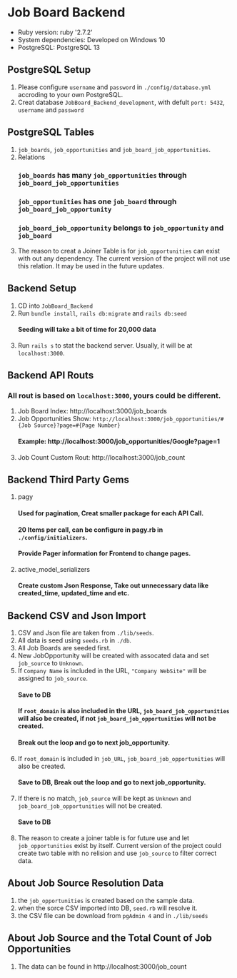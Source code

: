# Job Board Backend

* Ruby version:
    ruby '2.7.2'
* System dependencies:
    Developed on Windows 10
* PostgreSQL: 
    PostgreSQL 13

## PostgreSQL Setup
1. Please configure `username` and `password` in `./config/database.yml` accroding to your own PostgreSQL.
2. Creat database `JobBoard_Backend_development`, with defult `port: 5432`, `username` and `password`

## PostgreSQL Tables
1. `job_boards`, `job_opportunities` and `job_board_job_opportunities`.
2. Relations
    ### `job_boards` has many `job_opportunities` through `job_board_job_opportunities`
    ### `job_opportunities` has one `job_board` through `job_board_job_opportunity`
    ### `job_board_job_opportunity` belongs to `job_opportunity` and `job_board`
3. The reason to creat a Joiner Table is for `job_opportunities` can exist with out any dependency. The current version of the project will not use this relation. It may be used in the future updates.

## Backend Setup
1. CD into `JobBoard_Backend`
2. Run `bundle install`, `rails db:migrate` and `rails db:seed`
    #### Seeding will take a bit of time for 20,000 data
3. Run `rails s` to stat the backend server. Usually, it will be at `localhost:3000`.

## Backend API Routs
### All rout is based on `localhost:3000`, yours could be different.
1. Job Board Index: http://localhost:3000/job_boards
2. Job Opportunities Show: `http://localhost:3000/job_opportunities/#{Job Source}?page=#{Page Number}`
    #### Example: http://localhost:3000/job_opportunities/Google?page=1
3. Job Count Custom Rout: http://localhost:3000/job_count

## Backend Third Party Gems
1. pagy
    #### Used for pagination, Creat smaller package for each API Call.
    #### 20 Items per call, can be configure in pagy.rb in `./config/initializers`.
    #### Provide Pager information for Frontend to change pages.
2. active_model_serializers
    #### Create custom Json Response, Take out unnecessary data like created_time, updated_time and etc. 

## Backend CSV and Json Import
1. CSV and Json file are taken from `./lib/seeds`.
2. All data is seed using `seeds.rb` in `./db`.
3. All Job Boards are seeded first.
4. New JobOpportunity will be created with assocated data and set `job_source` to `Unknown`.
5. If `Company Name` is included in the URL, `"Company WebSite"` will be assigned to `job_source`.
    #### Save to DB
    #### If `root_domain` is also included in the URL, `job_board_job_opportunities` will also be created, if not `job_board_job_opportunities` will not be created.
    #### Break out the loop and go to next job_opportunity.
6. If `root_domain` is included in `job_URL`, `job_board_job_opportunities` will also be created.
    #### Save to DB, Break out the loop and go to next job_opportunity.
7. If there is no match, `job_source` will be kept as `Unknown` and `job_board_job_opportunities` will not be created.
    #### Save to DB
8. The reason to create a joiner table is for future use and let `job_opportunities` exist by itself. Current version of the project could create two table with no relision and use `job_source` to filter correct data.

## About Job Source Resolution Data
1. the `job_opportunities` is created based on the sample data.
2. when the sorce CSV imported into DB, `seed.rb` will resolve it.
3. the CSV file can be download from `pgAdmin 4` and in `./lib/seeds`

## About Job Source and the Total Count of Job Opportunities
1. The data can be found in http://localhost:3000/job_count
